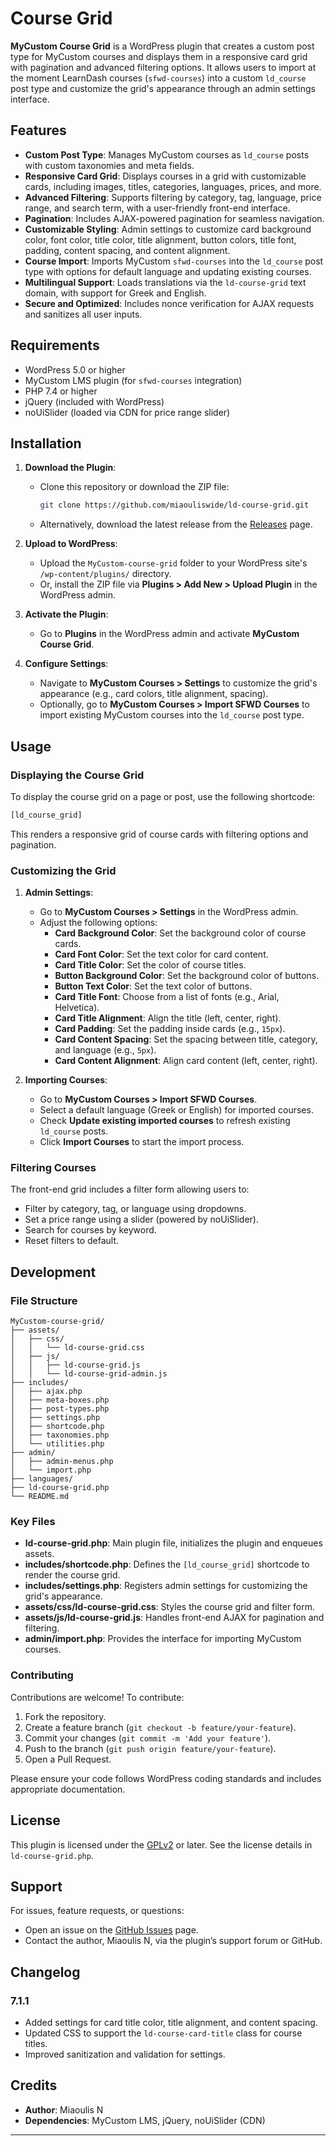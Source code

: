 # Course Grid

**MyCustom Course Grid** is a WordPress plugin that creates a custom post type for MyCustom courses and displays them in a responsive card grid with pagination and advanced filtering options. It allows users to import at the moment LearnDash courses (`sfwd-courses`) into a custom `ld_course` post type and customize the grid's appearance through an admin settings interface.

## Features

- **Custom Post Type**: Manages MyCustom courses as `ld_course` posts with custom taxonomies and meta fields.
- **Responsive Card Grid**: Displays courses in a grid with customizable cards, including images, titles, categories, languages, prices, and more.
- **Advanced Filtering**: Supports filtering by category, tag, language, price range, and search term, with a user-friendly front-end interface.
- **Pagination**: Includes AJAX-powered pagination for seamless navigation.
- **Customizable Styling**: Admin settings to customize card background color, font color, title color, title alignment, button colors, title font, padding, content spacing, and content alignment.
- **Course Import**: Imports MyCustom `sfwd-courses` into the `ld_course` post type with options for default language and updating existing courses.
- **Multilingual Support**: Loads translations via the `ld-course-grid` text domain, with support for Greek and English.
- **Secure and Optimized**: Includes nonce verification for AJAX requests and sanitizes all user inputs.

## Requirements

- WordPress 5.0 or higher
- MyCustom LMS plugin (for `sfwd-courses` integration)
- PHP 7.4 or higher
- jQuery (included with WordPress)
- noUiSlider (loaded via CDN for price range slider)

## Installation

1. **Download the Plugin**:
   - Clone this repository or download the ZIP file:
     ```bash
     git clone https://github.com/miaouliswide/ld-course-grid.git
     ```
   - Alternatively, download the latest release from the [Releases](https://github.com/yourusername/ld-course-grid/releases) page.

2. **Upload to WordPress**:
   - Upload the `MyCustom-course-grid` folder to your WordPress site's `/wp-content/plugins/` directory.
   - Or, install the ZIP file via **Plugins > Add New > Upload Plugin** in the WordPress admin.

3. **Activate the Plugin**:
   - Go to **Plugins** in the WordPress admin and activate **MyCustom Course Grid**.

4. **Configure Settings**:
   - Navigate to **MyCustom Courses > Settings** to customize the grid's appearance (e.g., card colors, title alignment, spacing).
   - Optionally, go to **MyCustom Courses > Import SFWD Courses** to import existing MyCustom courses into the `ld_course` post type.

## Usage

### Displaying the Course Grid
To display the course grid on a page or post, use the following shortcode:
```html
[ld_course_grid]
```
This renders a responsive grid of course cards with filtering options and pagination.

### Customizing the Grid
1. **Admin Settings**:
   - Go to **MyCustom Courses > Settings** in the WordPress admin.
   - Adjust the following options:
     - **Card Background Color**: Set the background color of course cards.
     - **Card Font Color**: Set the text color for card content.
     - **Card Title Color**: Set the color of course titles.
     - **Button Background Color**: Set the background color of buttons.
     - **Button Text Color**: Set the text color of buttons.
     - **Card Title Font**: Choose from a list of fonts (e.g., Arial, Helvetica).
     - **Card Title Alignment**: Align the title (left, center, right).
     - **Card Padding**: Set the padding inside cards (e.g., `15px`).
     - **Card Content Spacing**: Set the spacing between title, category, and language (e.g., `5px`).
     - **Card Content Alignment**: Align card content (left, center, right).

2. **Importing Courses**:
   - Go to **MyCustom Courses > Import SFWD Courses**.
   - Select a default language (Greek or English) for imported courses.
   - Check **Update existing imported courses** to refresh existing `ld_course` posts.
   - Click **Import Courses** to start the import process.

### Filtering Courses
The front-end grid includes a filter form allowing users to:
- Filter by category, tag, or language using dropdowns.
- Set a price range using a slider (powered by noUiSlider).
- Search for courses by keyword.
- Reset filters to default.

## Development

### File Structure
```
MyCustom-course-grid/
├── assets/
│   ├── css/
│   │   └── ld-course-grid.css
│   ├── js/
│   │   ├── ld-course-grid.js
│   │   └── ld-course-grid-admin.js
├── includes/
│   ├── ajax.php
│   ├── meta-boxes.php
│   ├── post-types.php
│   ├── settings.php
│   ├── shortcode.php
│   ├── taxonomies.php
│   └── utilities.php
├── admin/
│   ├── admin-menus.php
│   └── import.php
├── languages/
├── ld-course-grid.php
└── README.md
```

### Key Files
- **ld-course-grid.php**: Main plugin file, initializes the plugin and enqueues assets.
- **includes/shortcode.php**: Defines the `[ld_course_grid]` shortcode to render the course grid.
- **includes/settings.php**: Registers admin settings for customizing the grid's appearance.
- **assets/css/ld-course-grid.css**: Styles the course grid and filter form.
- **assets/js/ld-course-grid.js**: Handles front-end AJAX for pagination and filtering.
- **admin/import.php**: Provides the interface for importing MyCustom courses.

### Contributing
Contributions are welcome! To contribute:
1. Fork the repository.
2. Create a feature branch (`git checkout -b feature/your-feature`).
3. Commit your changes (`git commit -m 'Add your feature'`).
4. Push to the branch (`git push origin feature/your-feature`).
5. Open a Pull Request.

Please ensure your code follows WordPress coding standards and includes appropriate documentation.

## License

This plugin is licensed under the [GPLv2](https://www.gnu.org/licenses/gpl-2.0.html) or later. See the license details in `ld-course-grid.php`.

## Support

For issues, feature requests, or questions:
- Open an issue on the [GitHub Issues](https://github.com/yourusername/MyCustom-course-grid/issues) page.
- Contact the author, Miaoulis N, via the plugin’s support forum or GitHub.

## Changelog

### 7.1.1
- Added settings for card title color, title alignment, and content spacing.
- Updated CSS to support the `ld-course-card-title` class for course titles.
- Improved sanitization and validation for settings.

## Credits

- **Author**: Miaoulis N
- **Dependencies**: MyCustom LMS, jQuery, noUiSlider (CDN)

---


